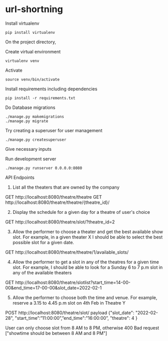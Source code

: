 # url-shortning

Install virtualenv
```
pip install virtualenv
```
On the project directory,

Create virtual environment
```
virtualenv venv
```
Activate
```
source venv/bin/activate
```

Install requirements including dependencies
```
pip install -r requirements.txt
```

Do Database migrations
```
./manage.py makemigrations
./manage.py migrate
```

Try creating a superuser for user management
```
./manage.py createsuperuser
```

Give necessary inputs

Run development server

```
./manage.py runserver 0.0.0.0:8080
```


API Endpoints


1. List all the theaters that are owned by the company

GET http://localhost:8080/theatre/theatre
GET http://localhost:8080/theatre/theatre/{theatre_id}/


2. Display the schedule for a given day for a theatre of user's choice

GET http://localhost:8080/theatre/slot/?theatre_id=2


3. Allow the performer to choose a theater and get the best available show slot. For example, in a given theater X I should be able to 
select the best possible slot for a given date.

GET http://localhost:8080/theatre/theatre/1/available_slots/


4. Allow the performer to get a slot in any of the theatres for a given time slot. For example, I should be able to look for a Sunday 6 to 7 
p.m slot in any of the available theaters

GET http://localhost:8080/theatre/slotlist?start_time=14-00-00&end_time=17-00-00&slot_date=2022-02-1


5. Allow the performer to choose both the time and venue. For example, reserve a 3.15 to 4.45 p.m slot on 4th Feb in Theatre Y

POST http://localhost:8080/theatre/slot/
payload {"slot_date":  "2022-02-28", "start_time”:”11:00:00”,”end_time":"16:00:00”, "theatre": 4 }

User can only choose slot from 8 AM to 8 PM, otherwise 400 Bad request ["showtime should be between 8 AM and 8 PM"]


